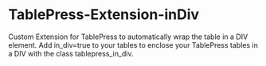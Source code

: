 # TablePress-Extension-inDiv
Custom Extension for TablePress to automatically wrap the table in a DIV element. Add in_div=true to your tables to enclose your TablePress tables in a DIV with the class tablepress_in_div.
